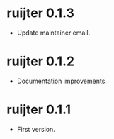 # ruijter 0.1.3

* Update maintainer email.

# ruijter 0.1.2

* Documentation improvements.

# ruijter 0.1.1

* First version.
